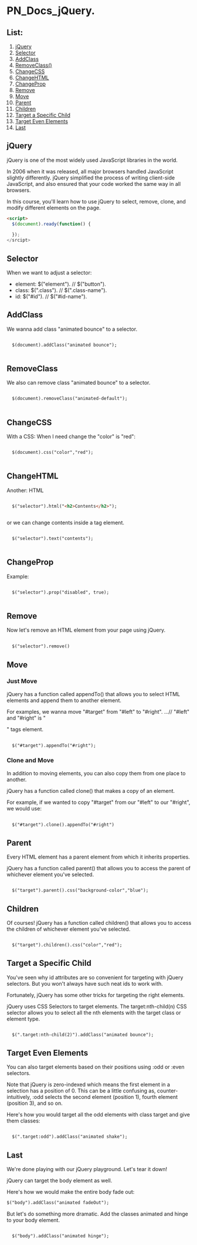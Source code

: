 # PN_Docs_jQuery.

## List:

1. [jQuery](#jquery)
2. [Selector](#selector)
3. [AddClass](#addclass)
4. [RemoveClass()](#removeclass)
5. [ChangeCSS](#changeCss)
6. [ChangeHTML](#changeHTML)
7. [ChangeProp](#changeProp)
8. [Remove](#remove)
9. [Move](#move)
10. [Parent](#parent)
11. [Children](#children)
12. [Target a Specific Child](#targetspecific)
13. [Target Even Elements](#targeteven)
14. [Last](#last)

## jQuery

jQuery is one of the most widely used JavaScript libraries in the world.

In 2006 when it was released, all major browsers handled JavaScript slightly differently. jQuery simplified the process of writing client-side JavaScript, and also ensured that your code worked the same way in all browsers.

In this course, you'll learn how to use jQuery to select, remove, clone, and modify different elements on the page.

```html
<script>
  $(document).ready(function() {
    
  });
</srcipt>
```

## Selector

When we want to adjust a selector:
- element:  $("element"). // $("button").
- class:    $(".class").  // $(".class-name").
- id:       $("#id").      // $("#id-name").  

## AddClass

We wanna add class "animated bounce" to a selector.

```html

  $(document).addClass("animated bounce");
  
```

## RemoveClass

We also can remove class "animated bounce" to a selector.

```html

  $(document).removeClass("animated-default");
  
```

## ChangeCSS

With a CSS:
When I need change the "color" is "red":

```html

  $(document).css("color","red");
  
```

## ChangeHTML

Another:
HTML

```html

  $("selector").html("<h2>Contents</h2>");
  
```

or we can change contents inside a tag element.
```html

  $("selector").text("contents");
  
```

## ChangeProp

Example:
```html

  $("selector").prop("disabled", true);
  
```

## Remove

Now let's remove an HTML element from your page using jQuery.

```html
  
  $("selector").remove()

```
  
## Move

### Just Move 
jQuery has a function called appendTo() that allows you to select HTML elements and append them to another element.

For examples, we wanna move "#target" from "#left" to "#right".  ...// "#left" and "#right" is "<div>" tags element.
  
```html
  
  $("#target").appendTo("#right");

```
### Clone and Move
In addition to moving elements, you can also copy them from one place to another.

jQuery has a function called clone() that makes a copy of an element.

For example, if we wanted to copy "#target" from our "#left" to our "#right", we would use:

```html
  
  $("#target").clone().appendTo("#right")

```

## Parent

Every HTML element has a parent element from which it inherits properties.

jQuery has a function called parent() that allows you to access the parent of whichever element you've selected.

```html

  $("target").parent().css("background-color","blue");

```

## Children

Of courses!
jQuery has a function called children() that allows you to access the children of whichever element you've selected.

```html

  $("target").children().css("color","red");

```

## Target a Specific Child

You've seen why id attributes are so convenient for targeting with jQuery selectors. But you won't always have such neat ids to work with.

Fortunately, jQuery has some other tricks for targeting the right elements.

jQuery uses CSS Selectors to target elements. The target:nth-child(n) CSS selector allows you to select all the nth elements with the target class or element type.

```html

  $(".target:nth-child(2)").addClass("animated bounce");

```

## Target Even Elements

You can also target elements based on their positions using :odd or :even selectors.

Note that jQuery is zero-indexed which means the first element in a selection has a position of 0. This can be a little confusing as, counter-intuitively, :odd selects the second element (position 1), fourth element (position 3), and so on.

Here's how you would target all the odd elements with class target and give them classes:

```html

  $(".target:odd").addClass("animated shake");

```

## Last

We're done playing with our jQuery playground. Let's tear it down!

jQuery can target the body element as well.

Here's how we would make the entire body fade out: 

```html
$("body").addClass("animated fadeOut");
```

But let's do something more dramatic. Add the classes animated and hinge to your body element.

```html

  $("body").addClass("animated hinge");

```
